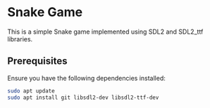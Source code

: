 # Snake Game

This is a simple Snake game implemented using SDL2 and SDL2_ttf libraries.

## Prerequisites

Ensure you have the following dependencies installed:

```bash
sudo apt update
sudo apt install git libsdl2-dev libsdl2-ttf-dev
